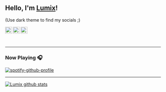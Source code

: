

## Hello, I'm <a href="https://lumix.is-a.dev" target="_blank">Lumix</a>!
(Use dark theme to find my socials ;)

<a href="https://lumix.is-a.dev" target="_blank">
    <img align="left" alt="lumix.is-a.dev" width="22px" src="https://github.com/o-lumix/files/blob/main/www.svg" />
</a>
<a href="https://instagram.com/LumixFR" target="_blank">
    <img align="left" alt="Lumix | Instagram" width="22px" src="https://github.com/o-lumix/files/blob/main/insta.svg" />
</a>
<a href="https://twitter.com/LumixFR" target="_blank">
    <img align="left" alt="Lumix | Twitter" width="22px" src="https://github.com/o-lumix/files/blob/main/twitter.svg" />
</a>

<br />
<br />
<br />

---



### Now Playing 🎧

[![spotify-github-profile](https://spotify-github-profile.kittinanx.com/api/view?uid=31jynyimtsi6g5ffdlfomxs2uvay&cover_image=true&theme=natemoo-re&show_offline=true&background_color=121212&interchange=false&bar_color=53b14f&bar_color_cover=false)](https://open.spotify.com/user/31jynyimtsi6g5ffdlfomxs2uvay)

---

[![Lumix github stats](https://github-readme-stats.vercel.app/api?username=o-lumix&include_all_commits=true&count_private=true&show_icons=true&line_height=20&title_color=FFFFFF&icon_color=FFFFFF&text_color=FFFFFF&bg_color=0D1117)](https://lumix.is-a.dev/)
